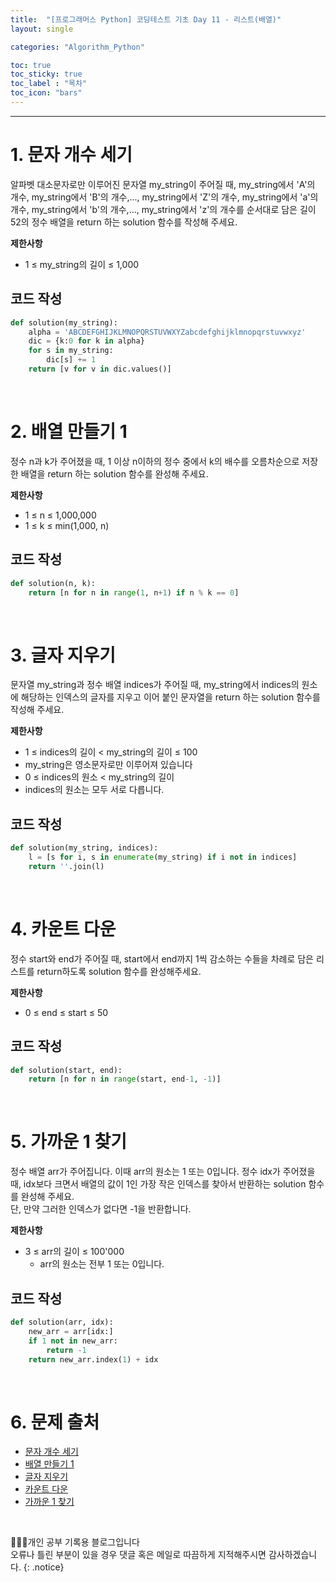 ```yaml
---
title:  "[프로그래머스 Python] 코딩테스트 기초 Day 11 - 리스트(배열)"
layout: single

categories: "Algorithm_Python"

toc: true
toc_sticky: true
toc_label : "목차"
toc_icon: "bars"
---
```


***

# 1. 문자 개수 세기
알파벳 대소문자로만 이루어진 문자열 my_string이 주어질 때, my_string에서 'A'의 개수, my_string에서 'B'의 개수,..., my_string에서 'Z'의 개수, my_string에서 'a'의 개수, my_string에서 'b'의 개수,..., my_string에서 'z'의 개수를 순서대로 담은 길이 52의 정수 배열을 return 하는 solution 함수를 작성해 주세요.

**제한사항**
- 1 ≤ my_string의 길이 ≤ 1,000

## 코드 작성
```python
def solution(my_string):
    alpha = 'ABCDEFGHIJKLMNOPQRSTUVWXYZabcdefghijklmnopqrstuvwxyz'
    dic = {k:0 for k in alpha}
    for s in my_string:
        dic[s] += 1
    return [v for v in dic.values()]
```

<br>

# 2. 배열 만들기 1
정수 n과 k가 주어졌을 때, 1 이상 n이하의 정수 중에서 k의 배수를 오름차순으로 저장한 배열을 return 하는 solution 함수를 완성해 주세요.

**제한사항**
- 1 ≤ n ≤ 1,000,000
- 1 ≤ k ≤ min(1,000, n)

## 코드 작성
```python
def solution(n, k):
    return [n for n in range(1, n+1) if n % k == 0]
```

<br>

# 3. 글자 지우기
문자열 my_string과 정수 배열 indices가 주어질 때, my_string에서 indices의 원소에 해당하는 인덱스의 글자를 지우고 이어 붙인 문자열을 return 하는 solution 함수를 작성해 주세요.

**제한사항**
- 1 ≤ indices의 길이 < my_string의 길이 ≤ 100
- my_string은 영소문자로만 이루어져 있습니다
- 0 ≤ indices의 원소 < my_string의 길이
- indices의 원소는 모두 서로 다릅니다.

## 코드 작성
```python
def solution(my_string, indices):
    l = [s for i, s in enumerate(my_string) if i not in indices]
    return ''.join(l)
```

<br>

# 4. 카운트 다운
정수 start와 end가 주어질 때, start에서 end까지 1씩 감소하는 수들을 차례로 담은 리스트를 return하도록 solution 함수를 완성해주세요.

**제한사항**
- 0 ≤ end ≤ start ≤ 50

## 코드 작성
```python
def solution(start, end):
    return [n for n in range(start, end-1, -1)]
```

<br>

# 5. 가까운 1 찾기
정수 배열 arr가 주어집니다. 이때 arr의 원소는 1 또는 0입니다. 정수 idx가 주어졌을 때, idx보다 크면서 배열의 값이 1인 가장 작은 인덱스를 찾아서 반환하는 solution 함수를 완성해 주세요.<br>
단, 만약 그러한 인덱스가 없다면 -1을 반환합니다.

**제한사항**
- 3 ≤ arr의 길이 ≤ 100'000
  - arr의 원소는 전부 1 또는 0입니다.

## 코드 작성
```python
def solution(arr, idx):
    new_arr = arr[idx:]
    if 1 not in new_arr:
        return -1
    return new_arr.index(1) + idx
```

<br>

# 6. 문제 출처
- [문자 개수 세기](https://school.programmers.co.kr/learn/courses/30/lessons/181902)
- [배열 만들기 1](https://school.programmers.co.kr/learn/courses/30/lessons/181901)
- [글자 지우기](https://school.programmers.co.kr/learn/courses/30/lessons/181900)
- [카운트 다운](https://school.programmers.co.kr/learn/courses/30/lessons/181899)
- [가까운 1 찾기](https://school.programmers.co.kr/learn/courses/30/lessons/181898)

<br>

👩🏻‍💻개인 공부 기록용 블로그입니다
<br>오류나 틀린 부분이 있을 경우 댓글 혹은 메일로 따끔하게 지적해주시면 감사하겠습니다.
{: .notice}